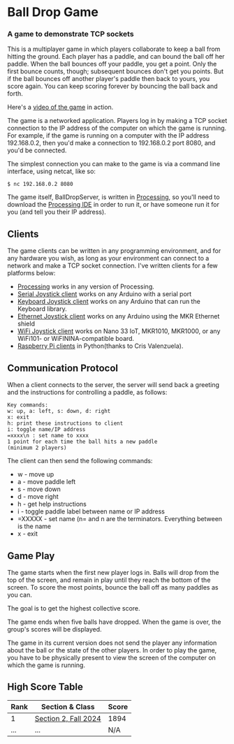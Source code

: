 # Ball Drop Game

### A game to demonstrate TCP sockets

This is a multiplayer game in which players collaborate to keep a ball from hitting the ground. Each player has a paddle, and can bound the ball off her paddle. When the ball bounces off your paddle, you get a point. Only the first bounce counts, though; subsequent bounces don't get you points. But if the ball bounces off another player's paddle then back to yours, you score again. You can keep scoring forever by bouncing the ball back and forth.

Here's a [video of the game](https://vimeo.com/156162582) in action. 

The game is a networked application. Players log in by making a TCP socket connection to the IP address of the computer on which the game is running. For example, if the game is running on a computer with the IP address 192.168.0.2, then you'd make a connection to 192.168.0.2 port 8080, and you'd be connected.

The simplest connection you can make to the game is via a command line interface, using netcat, like so:

```
$ nc 192.168.0.2 8080
```
The game itself, BallDropServer, is written in [Processing](http://www.processing.org), so you'll need to download the [Processing IDE](https://processing.org/download/) in order to run it, or have someone run it for you (and tell you their IP address).

## Clients

The game clients can be written in any programming environment, and for any hardware you wish, as long as your environment can connect to a network and make a TCP socket connection. I've written clients for a few platforms below:
* [Processing](https://github.com/tigoe/BallDropGame/tree/main/BallDropClient)  works in any version of Processing.
* [Serial Joystick client](https://github.com/tigoe/BallDropGame/tree/main/SerialJoystick) works on any Arduino with a serial port
* [Keyboard Joystick client](https://github.com/tigoe/BallDropGame/tree/main/KeyboardJoystick) works on any Arduino that can run the Keyboard library.
* [Ethernet Joystick client](https://github.com/tigoe/BallDropGame/tree/main/BallDropEthernetJoystickClient) works on any Arduino using the MKR Ethernet shield
* [WiFi Joystick client](https://github.com/tigoe/BallDropGame/tree/main/BallDropWifiJoystickClient) works on Nano 33 IoT, MKR1010, MKR1000, or any WiFi101- or WiFININA-compatible board.
* [Raspberry Pi clients](https://github.com/tigoe/BallDropGame/tree/main/RaspberryPiClient) in Python(thanks to Cris Valenzuela).

## Communication Protocol

When a client connects to the server, the server will send back a greeting and the instructions for controlling a paddle, as follows:

```
Key commands:
w: up, a: left, s: down, d: right
x: exit
h: print these instructions to client
i: toggle name/IP address
=xxxx\n : set name to xxxx
1 point for each time the ball hits a new paddle
(minimum 2 players)
```

The client can then send the following commands:
* w - move up
* a - move paddle left
* s - move down
* d - move right
* h - get help instructions
* i - toggle paddle label between name or IP address
* =XXXXX - set name (n= and n are the terminators. Everything between is the name
* x - exit

## Game Play

The game starts when the first new player logs in. Balls will drop from the top of the screen, and remain in play until they reach the bottom of the screen. To score the most points, bounce the ball off as many paddles as you can.

The goal is to get the highest collective score.

The game ends when five balls have dropped. When the game is over, the group's scores will be displayed.

The game in its current version does not send the player any information about the ball or the state of the other players. In order to play the game, you have to be physically present to view the screen of the computer on which the game is running.

## High Score Table

| Rank | Section & Class | Score |
|------|-----------------|-------|
| 1    | [Section 2, Fall 2024](./HighScoreTable/2024Fall-Section2/README.md)     | 1894   |
| ...    | ...     | N/A    |
